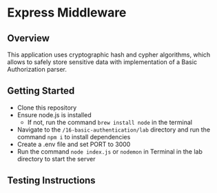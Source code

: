 # Express Middleware

## Overview
This application uses cryptographic hash and cypher algorithms, which allows to safely store sensitive data with implementation of a Basic Authorization parser.

## Getting Started
- Clone this repository
- Ensure node.js is installed
    - If not, run the command `brew install node` in the terminal
- Navigate to the `/16-basic-authentication/lab` directory and run the command `npm i` to install dependencies
- Create a .env file and set PORT to 3000
- Run the command `node index.js` or `nodemon` in Terminal in the lab directory to start the server



## Testing Instructions
<!-- - Open up Postman
    - Postman can be downloaded at [https://www.getpostman.com/](https://www.getpostman.com/)

- To make a POST request:
    - Click on the dropdown and change it to POST
    - Type `localhost:8080/api/v1/calendar` in the address bar
    - Click on the Body tab and set it to raw
    - In the body, type a note in JSON with month and date
        - { "month": "[month]", "date": "[date]" }
    - Click Send

- To make a GET request:
    - Click on the dropdown and change it to GET
    - Type `localhost:8080/api/v1/calendar/:id` in the address bar
    - Click Send
    
- To make a DELETE request:
    - Click on the dropdown and change it to DELETE
    - Type `localhost:8080/api/v1/calendar/:id` in the address bar
    - Click Send

- To make a PUT request:
    - Click on the dropdown and change it to PUT
    - Type `localhost:8080/api/v1/calendar/:id` in the address bar
    - Click on the Body tab and set it to raw
    - In the body, type a note in JSON with month and date
        - { "month": "[month]", "date": "[date]" }
    - Click Send -->